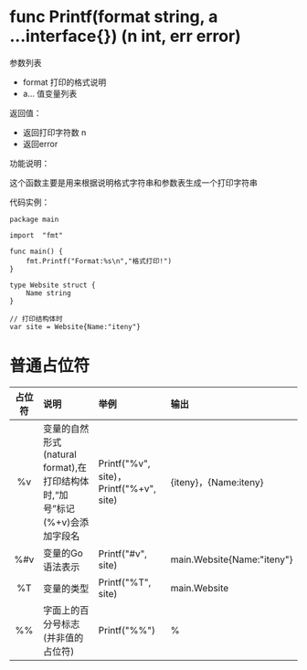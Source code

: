 
# func Printf(format string, a ...interface{}) (n int, err error)

参数列表

- format 打印的格式说明 
- a... 值变量列表

返回值：

- 返回打印字符数 n
- 返回error

功能说明：

这个函数主要是用来根据说明格式字符串和参数表生成一个打印字符串

代码实例：

 	package main
	
	import 	"fmt"
		
	func main() {
		fmt.Printf("Format:%s\n","格式打印!")
	}
```
type Website struct {
    Name string
}

// 打印结构体时
var site = Website{Name:"iteny"}
```
# 普通占位符
<table>
	<thead>
	<tr>
		<th align="center" width="10%">占位符</th>
		<th align="left" width="30%">说明</th>
		<th align="left" width="30%">举例</th>
		<th align="left" width="30%">输出</th>
	</tr>
	</thead>
	<tbody>
	<tr>
		<td align="center">%v</td>
		<td align="left">变量的自然形式(natural format),在打印结构体时,“加号”标记(%+v)会添加字段名</td>
		<td align="left">Printf("%v", site)，Printf("%+v", site)</td>
		<td align="left">{iteny}，{Name:iteny}</td>
	</tr>
	<tr>
		<td align="center">%#v</td>
		<td align="left">变量的Go语法表示</td>
		<td align="left">Printf("#v", site)</td>
		<td align="left">main.Website{Name:"iteny"}</td>
	</tr>
	<tr>
		<td align="center">%T</td>
		<td align="left">变量的类型</td>
		<td align="left">Printf("%T", site)</td>
		<td align="left">main.Website</td>
	</tr>
	<tr>
		<td align="center">%%</td>
		<td align="left">字面上的百分号标志(并非值的占位符)</td>
		<td align="left">Printf("%%")</td>
		<td align="left">%</td>
	</tr>
	</tbody>
</table>                         

